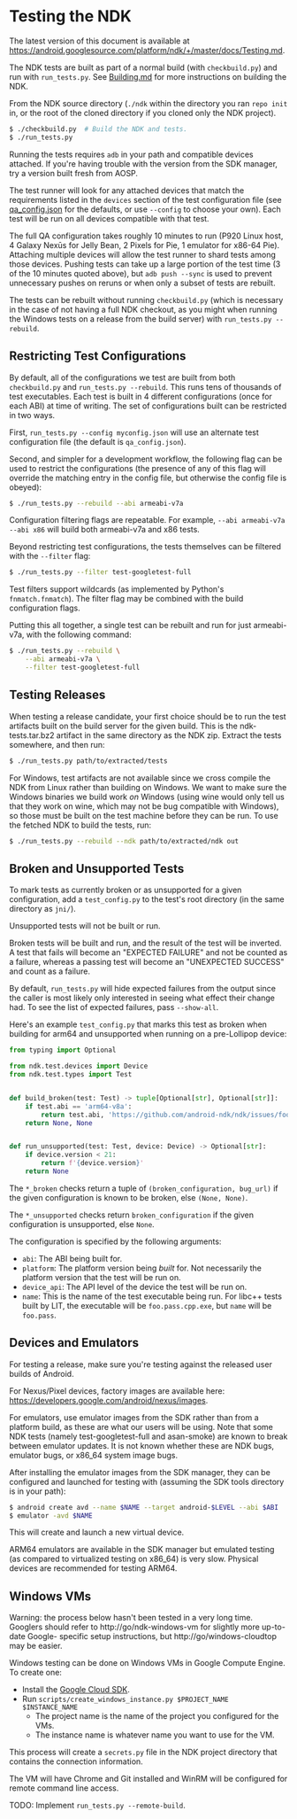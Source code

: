 # Testing the NDK

The latest version of this document is available at
https://android.googlesource.com/platform/ndk/+/master/docs/Testing.md.

The NDK tests are built as part of a normal build (with `checkbuild.py`) and run
with `run_tests.py`. See [Building.md] for more instructions on building the
NDK.

From the NDK source directory (`./ndk` within the directory you ran `repo init`
in, or the root of the cloned directory if you cloned only the NDK project).

```bash
$ ./checkbuild.py  # Build the NDK and tests.
$ ./run_tests.py
```

Running the tests requires `adb` in your path and compatible devices attached.
If you're having trouble with the version from the SDK manager, try a version
built fresh from AOSP.

The test runner will look for any attached devices that match the
requirements listed in the `devices` section of the test configuration file (see
[qa\_config.json] for the defaults, or use `--config` to choose your own). Each
test will be run on all devices compatible with that test.

The full QA configuration takes roughly 10 minutes to run (P920 Linux host, 4
Galaxy Nexūs for Jelly Bean, 2 Pixels for Pie, 1 emulator for x86-64 Pie).
Attaching multiple devices will allow the test runner to shard tests among those
devices. Pushing tests can take up a large portion of the test time (3 of the 10
minutes quoted above), but `adb push --sync` is used to prevent unnecessary
pushes on reruns or when only a subset of tests are rebuilt.

The tests can be rebuilt without running `checkbuild.py` (which is necessary in
the case of not having a full NDK checkout, as you might when running the
Windows tests on a release from the build server) with `run_tests.py --rebuild`.

[qa\_config.json]: ../qa_config.json
[Building.md]: Building.md

## Restricting Test Configurations

By default, all of the configurations we test are built from both
`checkbuild.py` and `run_tests.py --rebuild`. This runs tens of thousands of
test executables. Each test is built in 4 different configurations (once for
each ABI) at time of writing. The set of configurations built can be restricted
in two ways.

First, `run_tests.py --config myconfig.json` will use an alternate test
configuration file (the default is `qa_config.json`).

Second, and simpler for a development workflow, the following flag can be used
to restrict the configurations (the presence of any of this flag will override
the matching entry in the config file, but otherwise the config file is obeyed):

```bash
$ ./run_tests.py --rebuild --abi armeabi-v7a
```

Configuration filtering flags are repeatable. For example, `--abi armeabi-v7a
--abi x86` will build both armeabi-v7a and x86 tests.

Beyond restricting test configurations, the tests themselves can be filtered
with the `--filter` flag:

```bash
$ ./run_tests.py --filter test-googletest-full
```

Test filters support wildcards (as implemented by Python's `fnmatch.fnmatch`).
The filter flag may be combined with the build configuration flags.

Putting this all together, a single test can be rebuilt and run for just
armeabi-v7a, with the following command:

```bash
$ ./run_tests.py --rebuild \
    --abi armeabi-v7a \
    --filter test-googletest-full
```

## Testing Releases

When testing a release candidate, your first choice should be to run the test
artifacts built on the build server for the given build. This is the
ndk-tests.tar.bz2 artifact in the same directory as the NDK zip. Extract the
tests somewhere, and then run:

```bash
$ ./run_tests.py path/to/extracted/tests
```

For Windows, test artifacts are not available since we cross compile the NDK
from Linux rather than building on Windows. We want to make sure the Windows
binaries we build work *on* Windows (using wine would only tell us that they
work on wine, which may not be bug compatible with Windows), so those must be
built on the test machine before they can be run. To use the fetched NDK to
build the tests, run:

```bash
$ ./run_tests.py --rebuild --ndk path/to/extracted/ndk out
```

## Broken and Unsupported Tests

To mark tests as currently broken or as unsupported for a given configuration,
add a `test_config.py` to the test's root directory (in the same directory as
`jni/`).

Unsupported tests will not be built or run.

Broken tests will be built and run, and the result of the test will be inverted.
A test that fails will become an "EXPECTED FAILURE" and not be counted as a
failure, whereas a passing test will become an "UNEXPECTED SUCCESS" and count as
a failure.

By default, `run_tests.py` will hide expected failures from the output since the
caller is most likely only interested in seeing what effect their change had. To
see the list of expected failures, pass `--show-all`.

Here's an example `test_config.py` that marks this test as broken when building
for arm64 and unsupported when running on a pre-Lollipop device:

```python
from typing import Optional

from ndk.test.devices import Device
from ndk.test.types import Test


def build_broken(test: Test) -> tuple[Optional[str], Optional[str]]:
    if test.abi == 'arm64-v8a':
        return test.abi, 'https://github.com/android-ndk/ndk/issues/foo'
    return None, None


def run_unsupported(test: Test, device: Device) -> Optional[str]:
    if device.version < 21:
        return f'{device.version}'
    return None
```

The `*_broken` checks return a tuple of `(broken_configuration, bug_url)` if the
given configuration is known to be broken, else `(None, None)`.

The `*_unsupported` checks return `broken_configuration` if the given
configuration is unsupported, else `None`.

The configuration is specified by the following arguments:

* `abi`: The ABI being built for.
* `platform`: The platform version being *built* for. Not necessarily the
  platform version that the test will be run on.
* `device_api`: The API level of the device the test will be run on.
* `name`: This is the name of the test executable being run. For libc++ tests
  built by LIT, the executable will be `foo.pass.cpp.exe`, but `name` will be
  `foo.pass`.


## Devices and Emulators

For testing a release, make sure you're testing against the released user builds
of Android.

For Nexus/Pixel devices, factory images are available here:
https://developers.google.com/android/nexus/images.

For emulators, use emulator images from the SDK rather than from a platform
build, as these are what our users will be using. Note that some NDK tests
(namely test-googletest-full and asan-smoke) are known to break between emulator
updates. It is not known whether these are NDK bugs, emulator bugs, or x86_64
system image bugs.

After installing the emulator images from the SDK manager, they can be
configured and launched for testing with (assuming the SDK tools directory is in
your path):

```bash
$ android create avd --name $NAME --target android-$LEVEL --abi $ABI
$ emulator -avd $NAME
```

This will create and launch a new virtual device.

ARM64 emulators are available in the SDK manager but emulated testing (as
compared to virtualized testing on x86_64) is very slow. Physical devices are
recommended for testing ARM64.

## Windows VMs

Warning: the process below hasn't been tested in a very long time. Googlers
should refer to http://go/ndk-windows-vm for slightly more up-to-date Google-
specific setup instructions, but http://go/windows-cloudtop may be easier.

Windows testing can be done on Windows VMs in Google Compute Engine. To create
one:

* Install the [Google Cloud SDK](https://cloud.google.com/sdk/).
* Run `scripts/create_windows_instance.py $PROJECT_NAME $INSTANCE_NAME`
    * The project name is the name of the project you configured for the VMs.
    * The instance name is whatever name you want to use for the VM.

This process will create a `secrets.py` file in the NDK project directory that
contains the connection information.

The VM will have Chrome and Git installed and WinRM will be configured for
remote command line access.

TODO: Implement `run_tests.py --remote-build`.
